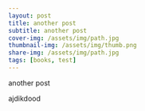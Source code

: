 ```yaml
---
layout: post
title: another post
subtitle: another post
cover-img: /assets/img/path.jpg
thumbnail-img: /assets/img/thumb.png
share-img: /assets/img/path.jpg
tags: [books, test]
---
```


another post

ajdikdood
